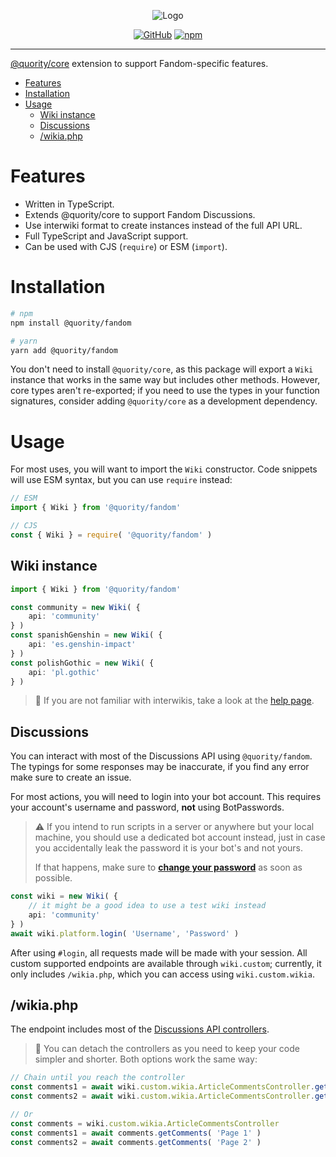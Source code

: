 <div align="center">

![Logo](https://avatars.githubusercontent.com/u/126923974?s=200&v=4)

[![GitHub](https://img.shields.io/github/license/quority/fandom)](https://github.com/quority/fandom/blob/main/LICENSE.md)
[![npm](https://img.shields.io/npm/v/@quority/fandom?color=crimson&logo=npm&style=flat-square)](https://www.npmjs.com/package/@quority/fandom)
</div>

---
[@quority/core](https://www.npmjs.com/package/@quority/core) extension to support Fandom-specific features.

- [Features](#features)
- [Installation](#installation)
- [Usage](#usage)
	- [Wiki instance](#wiki-instance)
	- [Discussions](#discussions)
	- [/wikia.php](#wikiaphp)

# Features
- Written in TypeScript.
- Extends @quority/core to support Fandom Discussions.
- Use interwiki format to create instances instead of the full API URL.
- Full TypeScript and JavaScript support.
- Can be used with CJS (`require`) or ESM (`import`).

# Installation
```bash
# npm
npm install @quority/fandom

# yarn
yarn add @quority/fandom
```
You don't need to install `@quority/core`, as this package will export a `Wiki` instance that works in the same way but includes other methods. However, core types aren't re-exported; if you need to use the types in your function signatures, consider adding `@quority/core` as a development dependency.

# Usage
For most uses, you will want to import the `Wiki` constructor. Code snippets will use ESM syntax, but you can use `require` instead:

```ts
// ESM
import { Wiki } from '@quority/fandom'

// CJS
const { Wiki } = require( '@quority/fandom' )
```

## Wiki instance
```ts
import { Wiki } from '@quority/fandom'

const community = new Wiki( {
	api: 'community'
} )
const spanishGenshin = new Wiki( {
	api: 'es.genshin-impact'
} )
const polishGothic = new Wiki( {
	api: 'pl.gothic'
} )
```

> :link: If you are not familiar with interwikis, take a look at the [help page](https://community.fandom.com/wiki/Help:Interwiki_link).

## Discussions
You can interact with most of the Discussions API using `@quority/fandom`. The typings for some responses may be inaccurate, if you find any error make sure to create an issue.

For most actions, you will need to login into your bot account. This requires your account's username and password, **not** using BotPasswords.

> :warning: If you intend to run scripts in a server or anywhere but your local machine, you should use a dedicated bot account instead, just in case you accidentally leak the password it is your bot's and not yours.
> 
> If that happens, make sure to **[change your password](https://auth.fandom.com/auth/settings)** as soon as possible.

```ts
const wiki = new Wiki( {
	// it might be a good idea to use a test wiki instead
	api: 'community'
} )
await wiki.platform.login( 'Username', 'Password' )
```

After using `#login`, all requests made will be made with your session. All custom supported endpoints are available through `wiki.custom`; currently, it only includes `/wikia.php`, which you can access using `wiki.custom.wikia`.

## /wikia.php
The endpoint includes most of the [Discussions API controllers](https://elderscrolls.fandom.com/wiki/User:Atvelonis/Bot/Discussions_API#API_controllers).

> 🧩 You can detach the controllers as you need to keep your code simpler and shorter. Both options work the same way:
```ts
// Chain until you reach the controller
const comments1 = await wiki.custom.wikia.ArticleCommentsController.getComments( 'Page 1' )
const comments2 = await wiki.custom.wikia.ArticleCommentsController.getComments( 'Page 2' )

// Or
const comments = wiki.custom.wikia.ArticleCommentsController
const comments1 = await comments.getComments( 'Page 1' )
const comments2 = await comments.getComments( 'Page 2' )
```
